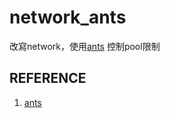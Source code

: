 # network_ants

改寫network，使用[ants]("https://github.com/panjf2000/ants") 控制pool限制


## REFERENCE

1. [ants]("https://github.com/panjf2000/ants")

